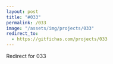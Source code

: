 ```yaml
---
layout: post
title: "#033"
permalink: /033
image: "/assets/img/projects/033"
redirect_to:
  - https://gitfichas.com/projects/033
---
```


Redirect for 033